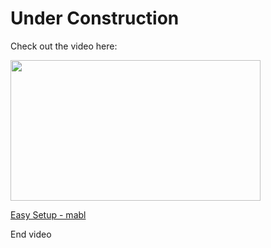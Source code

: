 # Under Construction

Check out the video here:

<p><a href="https://mabl.wistia.com/medias/jfc6e28wxv?wvideo=jfc6e28wxv"><img src="https://embedwistia-a.akamaihd.net/deliveries/f32a34d6998c5928b76ca90a87e3ad9d.jpg?image_play_button_size=2x&amp;image_crop_resized=960x540&amp;image_play_button=1&amp;image_play_button_color=31afb9e0" width="400" height="225" style="width: 400px; height: 225px;"></a></p><p><a href="https://mabl.wistia.com/medias/jfc6e28wxv?wvideo=jfc6e28wxv">Easy Setup - mabl</a></p>

End video